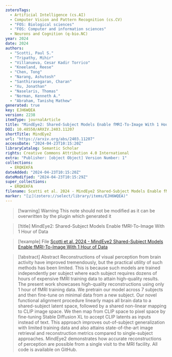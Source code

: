 ```yaml
---
zoteroTags:
  - Artificial Intelligence (cs.AI)
  - Computer Vision and Pattern Recognition (cs.CV)
  - "FOS: Biological sciences"
  - "FOS: Computer and information sciences"
  - Neurons and Cognition (q-bio.NC)
year: 2024
date: 2024
authors:
  - "Scotti, Paul S."
  - "Tripathy, Mihir"
  - "Villanueva, Cesar Kadir Torrico"
  - "Kneeland, Reese"
  - "Chen, Tong"
  - "Narang, Ashutosh"
  - "Santhirasegaran, Charan"
  - "Xu, Jonathan"
  - "Naselaris, Thomas"
  - "Norman, Kenneth A."
  - "Abraham, Tanishq Mathew"
generated: true
key: EJH6WQEA
version: 2238
itemType: journalArticle
title: "MindEye2: Shared-Subject Models Enable fMRI-To-Image With 1 Hour of Data"
DOI: 10.48550/ARXIV.2403.11207
shortTitle: MindEye2
url: "https://arxiv.org/abs/2403.11207"
accessDate: "2024-04-23T10:15:20Z"
libraryCatalog: Semantic Scholar
rights: Creative Commons Attribution 4.0 International
extra: "Publisher: [object Object] Version Number: 1"
collections:
  - ERQKEKFA
dateAdded: "2024-04-23T10:15:20Z"
dateModified: "2024-04-23T10:15:29Z"
super_collections:
  - ERQKEKFA
filename: Scotti et al. 2024 - MindEye2 Shared-Subject Models Enable fMRI-To-Image With 1 Hour of Data
marker: "[🇿](zotero://select/library/items/EJH6WQEA)"
---
```


>[!warning] Warning
> This note should not be modified as it can be overwritten by the plugin which generated it

> [!title] MindEye2: Shared-Subject Models Enable fMRI-To-Image With 1 Hour of Data

> [!example] File
> [Scotti et al. 2024 - MindEye2 Shared-Subject Models Enable fMRI-To-Image With 1 Hour of Data](Scotti%20et%20al.%202024%20-%20MindEye2%20Shared-Subject%20Models%20Enable%20fMRI-To-Image%20With%201%20Hour%20of%20Data.pdf)

> [!abstract] Abstract
> Reconstructions of visual perception from brain activity have improved tremendously, but the practical utility of such methods has been limited. This is because such models are trained independently per subject where each subject requires dozens of hours of expensive fMRI training data to attain high-quality results. The present work showcases high-quality reconstructions using only 1 hour of fMRI training data. We pretrain our model across 7 subjects and then fine-tune on minimal data from a new subject. Our novel functional alignment procedure linearly maps all brain data to a shared-subject latent space, followed by a shared non-linear mapping to CLIP image space. We then map from CLIP space to pixel space by fine-tuning Stable Diffusion XL to accept CLIP latents as inputs instead of text. This approach improves out-of-subject generalization with limited training data and also attains state-of-the-art image retrieval and reconstruction metrics compared to single-subject approaches. MindEye2 demonstrates how accurate reconstructions of perception are possible from a single visit to the MRI facility. All code is available on GitHub.

